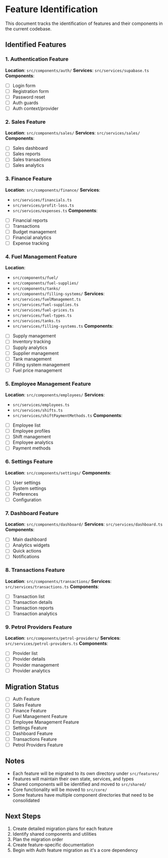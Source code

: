 # Feature Identification

This document tracks the identification of features and their components in the current codebase.

## Identified Features

### 1. Authentication Feature
**Location**: `src/components/auth/`
**Services**: `src/services/supabase.ts`
**Components**:
- [ ] Login form
- [ ] Registration form
- [ ] Password reset
- [ ] Auth guards
- [ ] Auth context/provider

### 2. Sales Feature
**Location**: `src/components/sales/`
**Services**: `src/services/sales/`
**Components**:
- [ ] Sales dashboard
- [ ] Sales reports
- [ ] Sales transactions
- [ ] Sales analytics

### 3. Finance Feature
**Location**: `src/components/finance/`
**Services**: 
  - `src/services/financials.ts`
  - `src/services/profit-loss.ts`
  - `src/services/expenses.ts`
**Components**:
- [ ] Financial reports
- [ ] Transactions
- [ ] Budget management
- [ ] Financial analytics
- [ ] Expense tracking

### 4. Fuel Management Feature
**Location**: 
  - `src/components/fuel/`
  - `src/components/fuel-supplies/`
  - `src/components/tanks/`
  - `src/components/filling-systems/`
**Services**:
  - `src/services/fuelManagement.ts`
  - `src/services/fuel-supplies.ts`
  - `src/services/fuel-prices.ts`
  - `src/services/fuel-types.ts`
  - `src/services/tanks.ts`
  - `src/services/filling-systems.ts`
**Components**:
- [ ] Supply management
- [ ] Inventory tracking
- [ ] Supply analytics
- [ ] Supplier management
- [ ] Tank management
- [ ] Filling system management
- [ ] Fuel price management

### 5. Employee Management Feature
**Location**: `src/components/employees/`
**Services**: 
  - `src/services/employees.ts`
  - `src/services/shifts.ts`
  - `src/services/shiftPaymentMethods.ts`
**Components**:
- [ ] Employee list
- [ ] Employee profiles
- [ ] Shift management
- [ ] Employee analytics
- [ ] Payment methods

### 6. Settings Feature
**Location**: `src/components/settings/`
**Components**:
- [ ] User settings
- [ ] System settings
- [ ] Preferences
- [ ] Configuration

### 7. Dashboard Feature
**Location**: `src/components/dashboard/`
**Services**: `src/services/dashboard.ts`
**Components**:
- [ ] Main dashboard
- [ ] Analytics widgets
- [ ] Quick actions
- [ ] Notifications

### 8. Transactions Feature
**Location**: `src/components/transactions/`
**Services**: `src/services/transactions.ts`
**Components**:
- [ ] Transaction list
- [ ] Transaction details
- [ ] Transaction reports
- [ ] Transaction analytics

### 9. Petrol Providers Feature
**Location**: `src/components/petrol-providers/`
**Services**: `src/services/petrol-providers.ts`
**Components**:
- [ ] Provider list
- [ ] Provider details
- [ ] Provider management
- [ ] Provider analytics

## Migration Status
- [ ] Auth Feature
- [ ] Sales Feature
- [ ] Finance Feature
- [ ] Fuel Management Feature
- [ ] Employee Management Feature
- [ ] Settings Feature
- [ ] Dashboard Feature
- [ ] Transactions Feature
- [ ] Petrol Providers Feature

## Notes
- Each feature will be migrated to its own directory under `src/features/`
- Features will maintain their own state, services, and types
- Shared components will be identified and moved to `src/shared/`
- Core functionality will be moved to `src/core/`
- Some features have multiple component directories that need to be consolidated

## Next Steps
1. Create detailed migration plans for each feature
2. Identify shared components and utilities
3. Plan the migration order
4. Create feature-specific documentation
5. Begin with Auth feature migration as it's a core dependency 